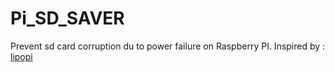 # Pi_SD_SAVER
Prevent sd card corruption du to power failure on Raspberry PI.
Inspired by :<a href="https://github.com/NeonHorizon/lipopi"> lipopi</a>

